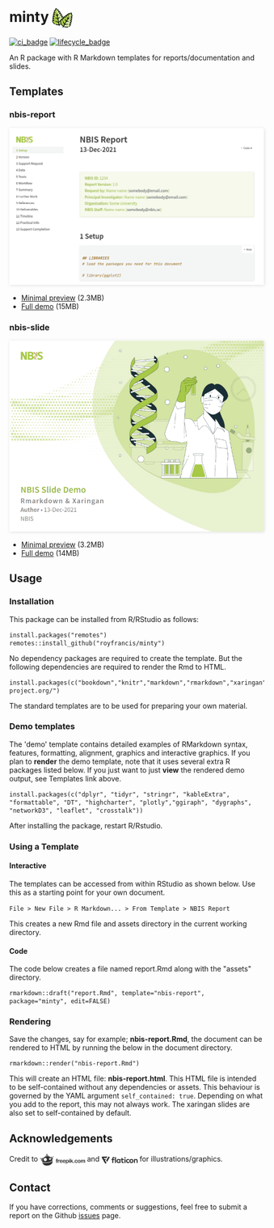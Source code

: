 # minty  <span><a href="https://github.com/royfrancis/minty"><img src="man/figures/minty.png" style="height:40px;vertical-align:middle;"></a></span>

[![ci_badge](https://github.com/royfrancis/minty/workflows/build/badge.svg)](https://github.com/royfrancis/minty/actions?workflow=build)  [![lifecycle_badge](https://lifecycle.r-lib.org/articles/figures/lifecycle-experimental.svg)](https://lifecycle.r-lib.org/articles/stages.html#experimental) 

An R package with R Markdown templates for reports/documentation and slides.

## Templates

### nbis-report

<img src="man/figures/preview-report.png" style="width:600px;box-shadow: 1px 1px 6px #E0E0E0;">

- [Minimal preview](https://royfrancis.github.io/minty/nbis-report.html) (2.3MB)
- [Full demo](https://royfrancis.github.io/minty/nbis-report-demo.html) (15MB)

### nbis-slide

<img src="man/figures/preview-slide.png" style="width:600px;box-shadow: 1px 1px 6px #E0E0E0;">

- [Minimal preview](https://royfrancis.github.io/minty/nbis-slide.html) (3.2MB)
- [Full demo](https://royfrancis.github.io/minty/nbis-slide-demo.html) (14MB)

## Usage
### Installation  

This package can be installed from R/RStudio as follows:

```
install.packages("remotes")
remotes::install_github("royfrancis/minty")
```

No dependency packages are required to create the template. But the following dependencies are required to render the Rmd to HTML.

```
install.packages(c("bookdown","knitr","markdown","rmarkdown","xaringan"),repos="https://cloud.r-project.org/")
```

The standard templates are to be used for preparing your own material. 

### Demo templates

The 'demo' template contains detailed examples of RMarkdown syntax, features, formatting, alignment, graphics and interactive graphics. If you plan to **render** the demo template, note that it uses several extra R packages listed below. If you just want to just **view** the rendered demo output, see Templates link above.

```
install.packages(c("dplyr", "tidyr", "stringr", "kableExtra", "formattable", "DT", "highcharter", "plotly","ggiraph", "dygraphs", "networkD3", "leaflet", "crosstalk"))
```

After installing the package, restart R/Rstudio.

### Using a Template  

#### Interactive

The templates can be accessed from within RStudio as shown below. Use this as a starting point for your own document.

`File > New File > R Markdown... > From Template > NBIS Report`

This creates a new Rmd file and assets directory in the current working directory.

#### Code

The code below creates a file named report.Rmd along with the "assets" directory.

```
rmarkdown::draft("report.Rmd", template="nbis-report", package="minty", edit=FALSE)
```

### Rendering

Save the changes, say for example; **nbis-report.Rmd**, the document can be rendered to HTML by running the below in the document directory.

```
rmarkdown::render("nbis-report.Rmd")
```

This will create an HTML file: **nbis-report.html**. This HTML file is intended to be self-contained without any dependencies or assets. This behaviour is governed by the YAML argument `self_contained: true`. Depending on what you add to the report, this may not always work. The xaringan slides are also set to self-contained by default.

## Acknowledgements

Credit to <span><a href="https://www.freepik.com"><img src="man/figures/freepik.png" style="height:25px;vertical-align:middle;"></a></span> and <span><a href="https://www.flaticon.com/"><img src="man/figures/flaticon.png" style="height:20px;vertical-align:middle;"></a></span> for illustrations/graphics.

## Contact

If you have corrections, comments or suggestions, feel free to submit a report on the Github [issues](https://github.com/royfrancis/minty/issues) page.
